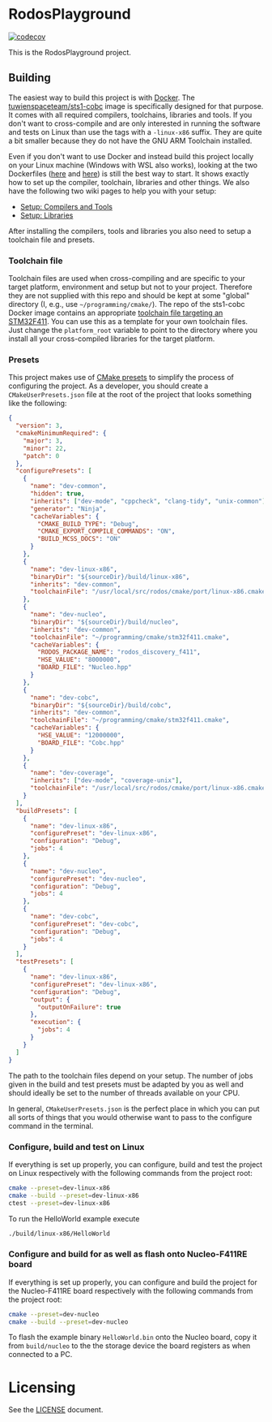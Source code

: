 # RodosPlayground

[![codecov](https://codecov.io/gh/SpaceTeam/RodosPlayground/branch/catch2/graph/badge.svg?token=V4G6S8KDRX)](https://codecov.io/gh/SpaceTeam/RodosPlayground)

This is the RodosPlayground project.

## Building

The easiest way to build this project is with [Docker](https://www.docker.com/). The
[tuwienspaceteam/sts1-cobc](https://hub.docker.com/r/tuwienspaceteam/sts1-cobc) image is
specifically designed for that purpose. It comes with all required compilers, toolchains, libraries
and tools. If you don't want to cross-compile and are only interested in running the software and
tests on Linux than use the tags with a `-linux-x86` suffix. They are quite a bit smaller because
they do not have the GNU ARM Toolchain installed.

Even if you don't want to use Docker and instead build this project locally on your Linux machine
(Windows with WSL also works), looking at the two Dockerfiles
([here](https://github.com/SpaceTeam/STS1_COBC_Docker/blob/master/linux-x86/Dockerfile) and
[here](https://github.com/SpaceTeam/STS1_COBC_Docker/blob/master/full/Dockerfile)) is still the best
way to start. It shows exactly how to set up the compiler, toolchain, libraries and other things. We
also have the following two wiki pages to help you with your setup:

- [Setup: Compilers and Tools](https://wiki.tust.at/books/sts1/page/setup-compilers-and-tools)
- [Setup: Libraries](https://wiki.tust.at/books/sts1/page/setup-libraries)

After installing the compilers, tools and libraries you also need to setup a toolchain file and
presets.


### Toolchain file

Toolchain files are used when cross-compiling and are specific to your target platform, environment
and setup but not to your project. Therefore they are not supplied with this repo and should be kept
at some "global" directory (I, e.g., use `~/programming/cmake/`). The repo of the sts1-cobc Docker
image contains an appropriate [toolchain file targeting an
STM32F411](https://github.com/SpaceTeam/STS1_COBC_Docker/blob/master/full/stm32f411.cmake). You can
use this as a template for your own toolchain files. Just change the `platform_root` variable to
point to the directory where you install all your cross-compiled libraries for the target platform.


### Presets

This project makes use of [CMake
presets](https://cmake.org/cmake/help/latest/manual/cmake-presets.7.html) to simplify the process of
configuring the project. As a developer, you should create a `CMakeUserPresets.json` file at the
root of the project that looks something like the following:

```json
{
  "version": 3,
  "cmakeMinimumRequired": {
    "major": 3,
    "minor": 22,
    "patch": 0
  },
  "configurePresets": [
    {
      "name": "dev-common",
      "hidden": true,
      "inherits": ["dev-mode", "cppcheck", "clang-tidy", "unix-common"],
      "generator": "Ninja",
      "cacheVariables": {
        "CMAKE_BUILD_TYPE": "Debug",
        "CMAKE_EXPORT_COMPILE_COMMANDS": "ON",
        "BUILD_MCSS_DOCS": "ON"
      }
    },
    {
      "name": "dev-linux-x86",
      "binaryDir": "${sourceDir}/build/linux-x86",
      "inherits": "dev-common",
      "toolchainFile": "/usr/local/src/rodos/cmake/port/linux-x86.cmake"
    },
    {
      "name": "dev-nucleo",
      "binaryDir": "${sourceDir}/build/nucleo",
      "inherits": "dev-common",
      "toolchainFile": "~/programming/cmake/stm32f411.cmake",
      "cacheVariables": {
        "RODOS_PACKAGE_NAME": "rodos_discovery_f411",
        "HSE_VALUE": "8000000",
        "BOARD_FILE": "Nucleo.hpp"
      }
    },
    {
      "name": "dev-cobc",
      "binaryDir": "${sourceDir}/build/cobc",
      "inherits": "dev-common",
      "toolchainFile": "~/programming/cmake/stm32f411.cmake",
      "cacheVariables": {
        "HSE_VALUE": "12000000",
        "BOARD_FILE": "Cobc.hpp"
      }
    },
    {
      "name": "dev-coverage",
      "inherits": ["dev-mode", "coverage-unix"],
      "toolchainFile": "/usr/local/src/rodos/cmake/port/linux-x86.cmake"
    }
  ],
  "buildPresets": [
    {
      "name": "dev-linux-x86",
      "configurePreset": "dev-linux-x86",
      "configuration": "Debug",
      "jobs": 4
    },
    {
      "name": "dev-nucleo",
      "configurePreset": "dev-nucleo",
      "configuration": "Debug",
      "jobs": 4
    },
    {
      "name": "dev-cobc",
      "configurePreset": "dev-cobc",
      "configuration": "Debug",
      "jobs": 4
    }
  ],
  "testPresets": [
    {
      "name": "dev-linux-x86",
      "configurePreset": "dev-linux-x86",
      "configuration": "Debug",
      "output": {
        "outputOnFailure": true
      },
      "execution": {
        "jobs": 4
      }
    }
  ]
}
```

The path to the toolchain files depend on your setup. The number of jobs given in the build and test
presets must be adapted by you as well and should ideally be set to the number of threads available
on your CPU.

In general, `CMakeUserPresets.json` is the perfect place in which you can put all sorts of things
that you would otherwise want to pass to the configure command in the terminal.


### Configure, build and test on Linux

If everything is set up properly, you can configure, build and test the project on Linux
respectively with the following commands from the project root:

```sh
cmake --preset=dev-linux-x86
cmake --build --preset=dev-linux-x86
ctest --preset=dev-linux-x86
```

To run the HelloWorld example execute

```sh
./build/linux-x86/HelloWorld
```

### Configure and build for as well as flash onto Nucleo-F411RE board

If everything is set up properly, you can configure and build the project for the Nucleo-F411RE
board respectively with the following commands from the project root:

```sh
cmake --preset=dev-nucleo
cmake --build --preset=dev-nucleo
```

To flash the example binary `HelloWorld.bin` onto the Nucleo board, copy it from `build/nucleo` to
the the storage device the board registers as when connected to a PC.

# Licensing

See the [LICENSE](LICENSE.md) document.
<!--
Please go to https://choosealicense.com/ and choose a license that fits your needs. GNU GPLv3 is a
pretty nice option ;-)
-->

